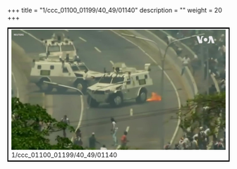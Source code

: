 +++
title = "1/ccc_01100_01199/40_49/01140"
description = ""
weight = 20
+++

<table style="border:2px solid black;max-width:800px;max-height:800px;" 
><tr><td>
<img class="center-fit-jpg"
src="/jpg_/aaa_20190430_NxaOmWaI8sI_01139.jpg">
1/ccc_01100_01199/40_49/01140
</img></td></tr></table>
